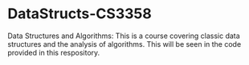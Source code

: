# DataStructs-CS3358
Data Structures and Algorithms:
This is a course covering classic data structures and the analysis of algorithms. 
This will be seen in the code provided in this respository.
